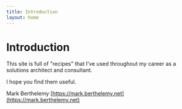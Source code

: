 ```yaml
---
title: Introduction
layout: home
---
```

# Introduction

This site is full of "recipes" that I've used throughout my career as a solutions architect and consultant.

I hope you find them useful.

Mark Berthelemy
[https://mark.berthelemy.net](https://mark.berthelemy.net)